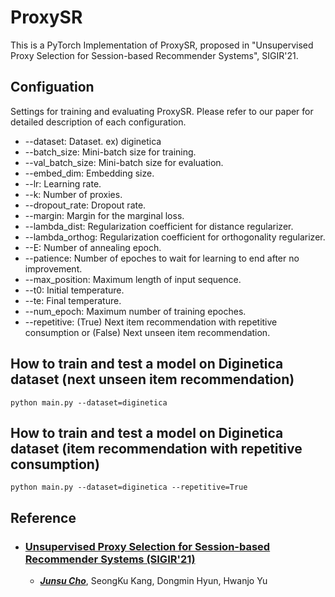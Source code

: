 ProxySR
=============

This is a PyTorch Implementation of ProxySR, proposed in "Unsupervised Proxy Selection for Session-based Recommender Systems", SIGIR'21.

## Configuation
Settings for training and evaluating ProxySR. Please refer to our paper for detailed description of each configuration. 
* \-\-dataset: Dataset. ex) diginetica
* \-\-batch_size: Mini-batch size for training. 
* \-\-val_batch_size: Mini-batch size for evaluation.
* \-\-embed_dim: Embedding size.
* \-\-lr: Learning rate.
* \-\-k: Number of proxies.
* \-\-dropout_rate: Dropout rate.
* \-\-margin: Margin for the marginal loss.
* \-\-lambda_dist: Regularization coefficient for distance regularizer.
* \-\-lambda_orthog: Regularization coefficient for orthogonality regularizer. 
* \-\-E: Number of annealing epoch.
* \-\-patience: Number of epoches to wait for learning to end after no improvement.
* \-\-max_position: Maximum length of input sequence.
* \-\-t0: Initial temperature. 
* \-\-te: Final temperature. 
* \-\-num_epoch: Maximum number of training epoches. 
* \-\-repetitive: (True) Next item recommendation with repetitive consumption or (False) Next unseen item recommendation.

## How to train and test a model on Diginetica dataset (next unseen item recommendation)
    python main.py --dataset=diginetica
    
## How to train and test a model on Diginetica dataset (item recommendation with repetitive consumption)
    python main.py --dataset=diginetica --repetitive=True

## Reference
* ### [Unsupervised Proxy Selection for Session-based Recommender Systems (SIGIR'21)](#)
  * [***Junsu Cho***](https://junsu-cho.github.io), SeongKu Kang, Dongmin Hyun, Hwanjo Yu
